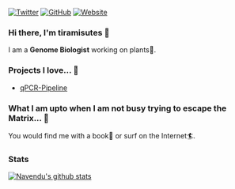 [![Twitter](https://img.shields.io/twitter/follow/hopetogy?style=flat-square&logo=twitter)](https://twitter.com/hopetogy)
[![GitHub](https://img.shields.io/badge/GitHub-tiramisutes-lightgrey?style=flat-square&logo=github)](https://github.com/tiramisutes)
[![Website](https://img.shields.io/badge/Website-tiramisutes-red?style=flat-square)](http://tiramisutes.github.io/)
</br>

### Hi there, I'm tiramisutes 👋

I am a **Genome Biologist** working on plants🌳.

### Projects I love... 🥰
- [qPCR-Pipeline](https://github.com/tiramisutes/qPCR-Pipeline)

### What I am upto when I am not busy trying to escape the Matrix... 🕺

You would find me with a book📖 or surf on the Internet🏄.

### Stats

[![Navendu's github stats](https://github-readme-stats.vercel.app/api?username=tiramisutes)](https://github.com/anuraghazra/github-readme-stats)
